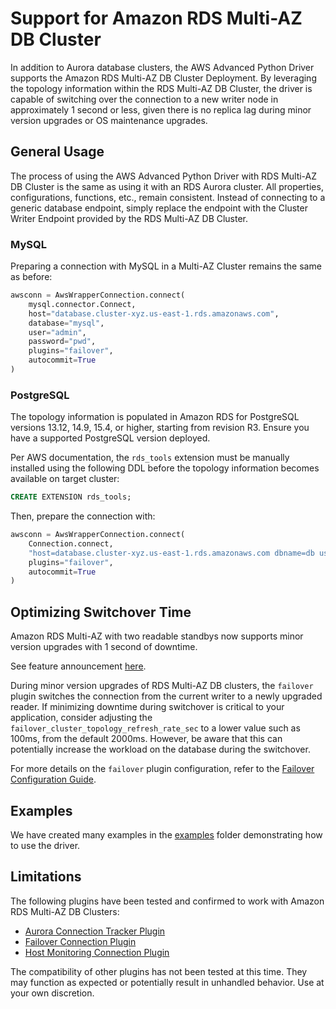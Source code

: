 # Support for Amazon RDS Multi-AZ DB Cluster

In addition to Aurora database clusters, the AWS Advanced Python Driver supports the Amazon RDS Multi-AZ DB Cluster Deployment. By leveraging the topology information within the RDS Multi-AZ DB Cluster, the driver is capable of switching over the connection to a new writer node in approximately 1 second or less, given there is no replica lag during minor version upgrades or OS maintenance upgrades.

## General Usage

The process of using the AWS Advanced Python Driver with RDS Multi-AZ DB Cluster is the same as using it with an RDS Aurora cluster. All properties, configurations, functions, etc., remain consistent. Instead of connecting to a generic database endpoint, simply replace the endpoint with the Cluster Writer Endpoint provided by the RDS Multi-AZ DB Cluster.

### MySQL

Preparing a connection with MySQL in a Multi-AZ Cluster remains the same as before:

```python
awsconn = AwsWrapperConnection.connect(
    mysql.connector.Connect,
    host="database.cluster-xyz.us-east-1.rds.amazonaws.com",
    database="mysql",
    user="admin",
    password="pwd",
    plugins="failover",
    autocommit=True
)
```

### PostgreSQL

The topology information is populated in Amazon RDS for PostgreSQL versions 13.12, 14.9, 15.4, or higher, starting from revision R3. Ensure you have a supported PostgreSQL version deployed.

Per AWS documentation, the `rds_tools` extension must be manually installed using the following DDL before the topology information becomes available on target cluster:

```sql
CREATE EXTENSION rds_tools;
```

Then, prepare the connection with:

```python
awsconn = AwsWrapperConnection.connect(
    Connection.connect,
    "host=database.cluster-xyz.us-east-1.rds.amazonaws.com dbname=db user=john password=pwd",
    plugins="failover",
    autocommit=True
)
```

## Optimizing Switchover Time

Amazon RDS Multi-AZ with two readable standbys now supports minor version upgrades with 1 second of downtime.

See feature announcement [here](https://aws.amazon.com/about-aws/whats-new/2023/11/amazon-rds-multi-az-two-stanbys-upgrades-downtime/).

During minor version upgrades of RDS Multi-AZ DB clusters, the `failover` plugin switches the connection from the current writer to a newly upgraded reader. If minimizing downtime during switchover is critical to your application, consider adjusting the `failover_cluster_topology_refresh_rate_sec` to a lower value such as 100ms, from the default 2000ms. However, be aware that this can potentially increase the workload on the database during the switchover.

For more details on the `failover` plugin configuration, refer to the [Failover Configuration Guide](FailoverConfigurationGuide.md).

## Examples

We have created many examples in the [examples](../examples) folder demonstrating how to use the driver.

## Limitations

The following plugins have been tested and confirmed to work with Amazon RDS Multi-AZ DB Clusters:

* [Aurora Connection Tracker Plugin](/docs/using-the-python-driver/using-plugins/UsingTheAuroraConnectionTrackerPlugin.md)
* [Failover Connection Plugin](/docs/using-the-python-driver/using-plugins/UsingTheFailoverPlugin.md)
* [Host Monitoring Connection Plugin](/docs/using-the-python-driver/using-plugins/UsingTheHostMonitoringPlugin.md)

The compatibility of other plugins has not been tested at this time. They may function as expected or potentially result in unhandled behavior.
Use at your own discretion.

